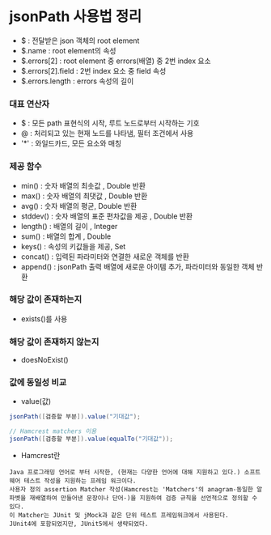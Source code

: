 # jsonPath 사용법 정리 

* $ : 전달받은 json 객체의 root element
* $.name : root element의 속성
* $.errors[2] : root element 중 errors(배열) 중 2번 index 요소
* $.errors[2].field : 2번 index 요소 중 field 속성
* $.errors.length : errors 속성의 길이

### 대표 연산자
* $ : 모든 path 표현식의 시작, 루트 노드로부터 시작하는 기호
* @ : 처리되고 있는 현재 노드를 나타냄, 필터 조건에서 사용
* '*' : 와일드카드, 모든 요소와 매칭


### 제공 함수 
* min() : 숫자 배열의 최솟값 , Double 반환
* max() : 숫자 배열의 최댓값 , Double 반환
* avg() : 숫자 배열의 평균, Double 반환
* stddev() : 숫자 배열의 표준 편차값을 제공 , Double 반환
* length() : 배열의 길이 , Integer
* sum() : 배열의 합계 , Double
* keys() : 속성의 키값들을 제공, Set
* concat() : 입력된 파라미터와 연결한 새로운 객체를 반환
* append() : jsonPath 출력 배열에 새로운 아이템 추가, 파라미터와 동일한 객체 반환


### 해당 값이 존재하는지
* exists()를 사용

### 해당 값이 존재하지 않는지
* doesNoExist()

### 값에 동일성 비교
* value(값)
```java
jsonPath([검증할 부분]).value("기대값");

// Hamcrest matchers 이용
jsonPath([검증할 부분]).value(equalTo("기대값"));
```

* Hamcrest란
```text
Java 프로그래밍 언어로 부터 시작한, (현재는 다양한 언어에 대해 지원하고 있다.) 소프트웨어 테스트 작성을 지원하는 프레임 워크이다.
사용자 정의 assertion Matcher 작성(Hamcrest는 'Matchers'의 anagram-동일한 알파벳을 재배열하여 만들어낸 문장이나 단어-)을 지원하여 검증 규칙을 선언적으로 정의할 수 있다.
이 Matcher는 JUnit 및 jMock과 같은 단위 테스트 프레임워크에서 사용된다.
JUnit4에 포함되었지만, JUnit5에서 생략되었다.
```
